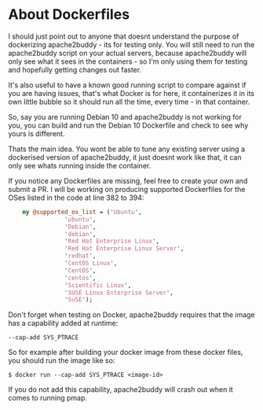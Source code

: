 # About Dockerfiles

I should just point out to anyone that doesnt understand the purpose of dockerizing apache2buddy - its for testing only. You will still need to run the apache2buddy script on your actual servers, because apache2buddy will only see what it sees in the containers - so I'm only using them for testing and hopefully getting changes out faster.

It's also useful to have a known good running script to compare against if you are having issues, that's what Docker is for here, it containerizes it in its own little bubble so it should run all the time, every time - in that container.

So, say you are running Debian 10 and apache2buddy is not working for you, you can build and run the Debian 10 Dockerfile and check to see why yours is different.

Thats the main idea. You wont be able to tune any existing server using a dockerised version of apache2buddy, it just doesnt work like that, it can only see whats running inside the container.

If you notice any Dockerfiles are missing, feel free to create your own and submit a PR. I will be working on producing supported Dockerfiles for the OSes listed in the code at line 382 to 394:

```perl
	my @supported_os_list = ('Ubuntu',
				'ubuntu',
				'Debian',
				'debian',
				'Red Hat Enterprise Linux',
				'Red Hat Enterprise Linux Server',
				'redhat',
				'CentOS Linux',
				'CentOS',
				'centos',
				'Scientific Linux',
				'SUSE Linux Enterprise Server',
				'SuSE');
```

Don't forget when testing on Docker, apache2buddy requires that the image has a capability added at runtime:

	--cap-add SYS_PTRACE

So for example after building your docker image from these docker files, you should run the image like so:

	$ docker run --cap-add SYS_PTRACE <image-id>

If you do not add this capability, apache2buddy will crash out when it comes to running pmap.

